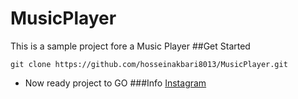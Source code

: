 # MusicPlayer
This is a sample project fore a Music Player
##Get Started
```$xslt
git clone https://github.com/hosseinakbari8013/MusicPlayer.git
```
* Now ready project to GO
###Info
[Instagram](https://instagram.com/hossein_akbari_1382)
